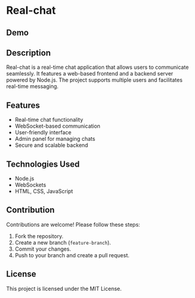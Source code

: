 # Real-chat

## Demo 

## Description

Real-chat is a real-time chat application that allows users to communicate seamlessly. It features a web-based frontend and a backend server powered by Node.js. The project supports multiple users and facilitates real-time messaging.

## Features

- Real-time chat functionality
- WebSocket-based communication
- User-friendly interface
- Admin panel for managing chats
- Secure and scalable backend

## Technologies Used

- Node.js
- WebSockets
- HTML, CSS, JavaScript

## Contribution

Contributions are welcome! Please follow these steps:

1. Fork the repository.
2. Create a new branch (`feature-branch`).
3. Commit your changes.
4. Push to your branch and create a pull request.

## License

This project is licensed under the MIT License.

